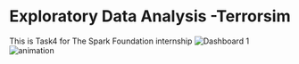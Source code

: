 # Exploratory Data Analysis -Terrorsim
This is Task4 for The Spark Foundation internship
![Dashboard 1](https://user-images.githubusercontent.com/97776207/174784792-899f2157-23f2-4783-a28d-27d5c6ee6049.png)
![animation](https://user-images.githubusercontent.com/97776207/174785035-4c5a6457-8b6e-462d-bf5c-0aaddbbdd540.gif)
